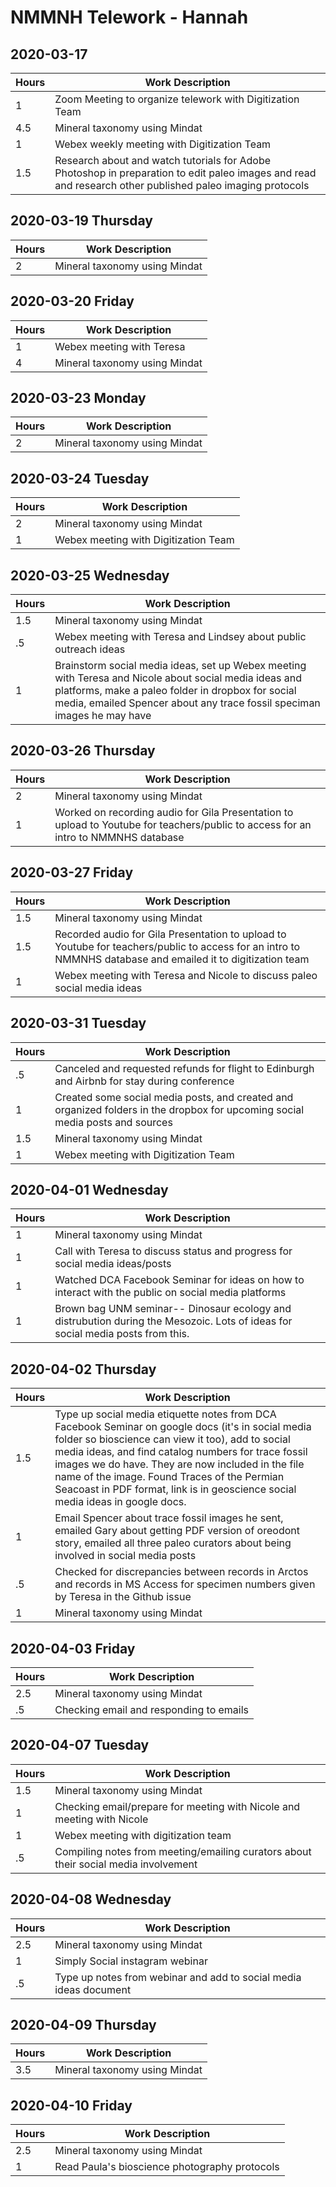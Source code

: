 # NMMNH Telework - Hannah

## 2020-03-17  
Hours | Work Description
-- | --
1 | Zoom Meeting to organize telework with Digitization Team
4.5 | Mineral taxonomy using Mindat
1 | Webex weekly meeting with Digitization Team
1.5 | Research about and watch tutorials for Adobe Photoshop in preparation to edit paleo images and read and research other published paleo imaging protocols 

## 2020-03-19 Thursday  
Hours | Work Description
-- | --
2 | Mineral taxonomy using Mindat

## 2020-03-20 Friday  
Hours | Work Description
-- | --
1 | Webex meeting with Teresa
4 | Mineral taxonomy using Mindat

## 2020-03-23 Monday  
Hours | Work Description
-- | --
2 | Mineral taxonomy using Mindat

## 2020-03-24 Tuesday 
Hours | Work Description
-- | --
2 | Mineral taxonomy using Mindat
1 | Webex meeting with Digitization Team

## 2020-03-25 Wednesday
Hours | Work Description
-- | --
1.5 | Mineral taxonomy using Mindat
.5 | Webex meeting with Teresa and Lindsey about public outreach ideas
1 | Brainstorm social media ideas, set up Webex meeting with Teresa and Nicole about social media ideas and platforms, make a paleo folder in dropbox for social media, emailed Spencer about any trace fossil speciman images he may have 

## 2020-03-26 Thursday
Hours | Work Description
-- | --
2 | Mineral taxonomy using Mindat
1 | Worked on recording audio for Gila Presentation to upload to Youtube for teachers/public to access for an intro to NMMNHS database 

## 2020-03-27 Friday
Hours | Work Description
-- | --
1.5 | Mineral taxonomy using Mindat
1.5 | Recorded audio for Gila Presentation to upload to Youtube for teachers/public to access for an intro to NMMNHS database and emailed it to digitization team
1 | Webex meeting with Teresa and Nicole to discuss paleo social media ideas

## 2020-03-31 Tuesday
Hours | Work Description
-- | --
.5 | Canceled and requested refunds for flight to Edinburgh and Airbnb for stay during conference 
1 | Created some social media posts, and created and organized folders in the dropbox for upcoming social media posts and sources
1.5 | Mineral taxonomy using Mindat
1 | Webex meeting with Digitization Team

## 2020-04-01 Wednesday
Hours | Work Description
-- | --
1 | Mineral taxonomy using Mindat  
1 | Call with Teresa to discuss status and progress for social media ideas/posts
1 | Watched DCA Facebook Seminar for ideas on how to interact with the public on social media platforms
1 | Brown bag UNM seminar-- Dinosaur ecology and distrubution during the Mesozoic. Lots of ideas for social media posts from this.

## 2020-04-02 Thursday
Hours | Work Description
-- | --
1.5 | Type up social media etiquette notes from DCA Facebook Seminar on google docs (it's in social media folder so bioscience can view it too), add to social media ideas, and find catalog numbers for trace fossil images we do have. They are now included in the file name of the image. Found Traces of the Permian Seacoast in PDF format, link is in geoscience social media ideas in google docs.   
1 | Email Spencer about trace fossil images he sent, emailed Gary about getting PDF version of oreodont story, emailed all three paleo curators about being involved in social media posts
.5 | Checked for discrepancies between records in Arctos and records in MS Access for specimen numbers given by Teresa in the Github issue
1 | Mineral taxonomy using Mindat  

## 2020-04-03 Friday
Hours | Work Description
-- | --
2.5 | Mineral taxonomy using Mindat  
.5 | Checking email and responding to emails

## 2020-04-07 Tuesday
Hours | Work Description
-- | --
1.5 | Mineral taxonomy using Mindat  
1 | Checking email/prepare for meeting with Nicole and meeting with Nicole
1 | Webex meeting with digitization team
.5 | Compiling notes from meeting/emailing curators about their social media involvement

## 2020-04-08 Wednesday
Hours | Work Description
-- | --
2.5 | Mineral taxonomy using Mindat 
1 | Simply Social instagram webinar
.5 | Type up notes from webinar and add to social media ideas document

## 2020-04-09 Thursday
Hours | Work Description
-- | --
3.5 | Mineral taxonomy using Mindat 

## 2020-04-10 Friday
Hours | Work Description
-- | --
2.5 | Mineral taxonomy using Mindat 
1 | Read Paula's bioscience photography protocols
